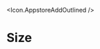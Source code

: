 <script>
  import * as Icon from 'svelte-ant-design-icons';
</script>

<Icon.AppstoreAddOutlined />

<h1>Size</h1>
<Icon.AppstoreAddOutlined size="30" />